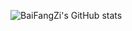 ![BaiFangZi's GitHub stats](https://github-readme-stats.vercel.app/api?username=BaiFangZi&count_private=true)

